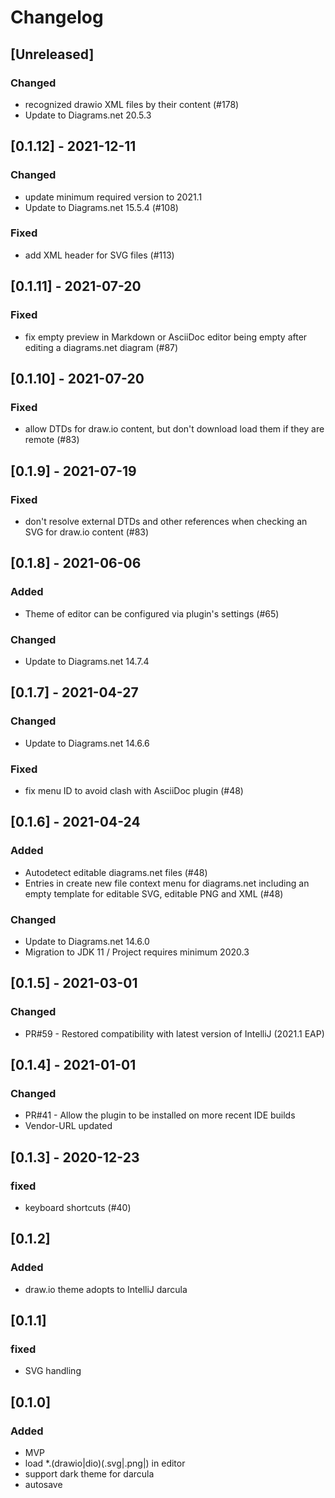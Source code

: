# Changelog

## [Unreleased]
### Changed
- recognized drawio XML files by their content (#178)
- Update to Diagrams.net 20.5.3

## [0.1.12] - 2021-12-11
### Changed
- update minimum required version to 2021.1
- Update to Diagrams.net 15.5.4 (#108)

### Fixed
- add XML header for SVG files (#113)

## [0.1.11] - 2021-07-20
### Fixed
- fix empty preview in Markdown or AsciiDoc editor being empty after editing a diagrams.net diagram (#87)

## [0.1.10] - 2021-07-20
### Fixed
- allow DTDs for draw.io content, but don't download load them if they are remote (#83)

## [0.1.9] - 2021-07-19
### Fixed
- don't resolve external DTDs and other references when checking an SVG for draw.io content (#83)

## [0.1.8] - 2021-06-06
### Added
- Theme of editor can be configured via plugin's settings (#65)

### Changed
- Update to Diagrams.net 14.7.4

## [0.1.7] - 2021-04-27
### Changed
- Update to Diagrams.net 14.6.6

### Fixed
- fix menu ID to avoid clash with AsciiDoc plugin (#48)

## [0.1.6] - 2021-04-24
### Added
- Autodetect editable diagrams.net files (#48)
- Entries in create new file context menu for diagrams.net including an empty template for editable SVG, editable PNG and XML (#48)

### Changed
- Update to Diagrams.net 14.6.0
- Migration to JDK 11 / Project requires minimum 2020.3

## [0.1.5] - 2021-03-01
### Changed
- PR#59 - Restored compatibility with latest version of IntelliJ (2021.1 EAP)

## [0.1.4] - 2021-01-01
### Changed
- PR#41 - Allow the plugin to be installed on more recent IDE builds 
- Vendor-URL updated

## [0.1.3] - 2020-12-23
### fixed
- keyboard shortcuts (#40)

## [0.1.2]
### Added
- draw.io theme adopts to IntelliJ darcula

## [0.1.1]
### fixed
- SVG handling

## [0.1.0]
### Added
-   MVP
-   load *.(drawio|dio)(.svg|.png|) in editor
-   support dark theme for darcula
-   autosave
